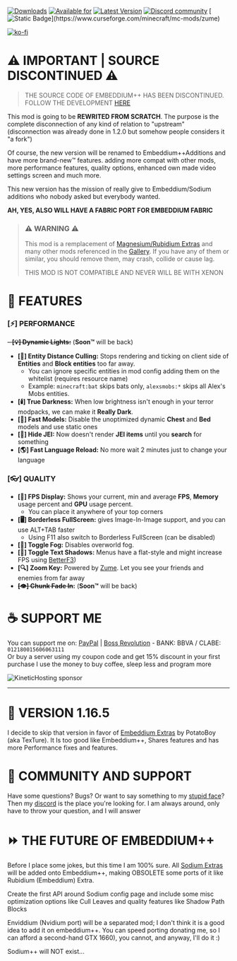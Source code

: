 [![Downloads](https://cf.way2muchnoise.eu/embeddiumplus.svg?badge_style=for_the_badge)](https://www.curseforge.com/minecraft/mc-mods/embeddiumplus)
[![Available for](https://cf.way2muchnoise.eu/versions/embeddiumplus.svg?badge_style=for_the_badge)](https://www.curseforge.com/minecraft/mc-mods/embeddiumplus/files)
[![Latest Version](https://img.shields.io/curseforge/v/931925?style=for-the-badge&label=curseforge&labelColor=%232d2d2d&color=%23e04e14&link=https%3A%2F%2Fwww.curseforge.com%2Fminecraft%2Fmc-mods%2Fwatermedia%2Ffiles)](https://www.curseforge.com/minecraft/mc-mods/embeddiumplus/files)
[![Discord community](https://dcbadge.vercel.app/api/server/cuYAzzZ)](https://discord.gg/cuYAzzZ)
[![Static Badge](https://img.shields.io/badge/POWERED_BY-ZUME_(by_nolij)-ff4040?style=for-the-badge&labelColor=%23111111&link=https%3A%2F%2Fwww.curseforge.com%2Fminecraft%2Fmc-mods%2Fzume)](https://www.curseforge.com/minecraft/mc-mods/zume)

[![ko-fi](https://ko-fi.com/img/githubbutton_sm.svg)](https://ko-fi.com/B0B8UCUF5)
# ⚠️ IMPORTANT | SOURCE DISCONTINUED ⚠️

> THE SOURCE CODE OF EMBEDDIUM++ HAS BEEN DISCONTINUED.
> FOLLOW THE DEVELOPMENT [HERE](https://github.com/SrRapero720/EmbeddiumAdditions)

This mod is going to be **REWRITED FROM SCRATCH**. The purpose is the complete disconnection 
of any kind of relation to "upstream" (disconnection was already done in 1.2.0 but somehow people considers it "a fork")

Of course, the new version will be renamed to Embeddium++Additions and have more brand-new™ features.
adding more compat with other mods, more performance features, quality options, enhanced own made video settings screen and much more.

This new version has the mission of really give to Embeddium/Sodium additions who nobody asked but everybody wanted.

**AH, YES, ALSO WILL HAVE A FABRIC PORT FOR EMBEDDIUM FABRIC**

> ### ⚠️ WARNING ⚠️
> 
> This mod is a remplacement of [Magnesium/Rubidium Extras](https://github.com/anthxnymc/MagnesiumExtras)
> and many other mods referenced in the [Gallery](https://www.curseforge.com/minecraft/mc-mods/embeddiumplus/screenshots). 
> If you have any of them or similar, you should remove them, may crash, collide or cause lag.
> 
> THIS MOD IS NOT COMPATIBLE AND NEVER WILL BE WITH XENON

# 🔧 FEATURES

### [⚡] PERFORMANCE

~~- **[💡] Dynamic Lights:**~~ (**Soon™️** will be back)
- **[🐄] Entity Distance Culling:** Stops rendering and ticking on client side of **Entities** and **Block entities** too far away.
  - You can ignore specific entities in mod config adding them on the whitelist (requires resource name)
  - Example: ``minecraft:bat`` skips bats only, `alexsmobs:*` skips all Alex's Mobs entities.
- **[🕯️] True Darkness:** When low brightness isn't enough in your terror modpacks, we can make it **Really Dark**.
- **[👟] Fast Models:** Disable the unoptimized dynamic **Chest** and **Bed** models and use static ones
- **[🔦] Hide JEI:** Now doesn't render **JEI items** until you **search** for something
- **[🌎] Fast Language Reload:** No more wait 2 minutes just to change your language

### [👓] QUALITY

- **[🧮] FPS Display:** Shows your current, min and average **FPS**, **Memory** usage percent and **GPU** usage percent.
    - You can place it anywhere of your top corners
- **[🖥️] Borderless FullScreen:** gives Image-In-Image support, and you can use ALT+TAB faster
    - Using F11 also switch to Borderless FullScreen (can be disabled)
- **[🌁] Toggle Fog:** Disables overworld fog.
- **[🔳] Toggle Text Shadows:** Menus have a flat-style and might increase FPS using [BetterF3](https://www.curseforge.com/minecraft/mc-mods/betterf3))
- **[🔍] Zoom Key:** Powered by [Zume](https://www.curseforge.com/minecraft/mc-mods/zume). Let you see your friends and enemies from far away
- **~~[👁️] Chunk Fade In~~:** (**Soon™️** will be back)


# ☕ SUPPORT ME

You can support me on: 
[PayPal](https://paypal.me/SrRapero720) | 
[Boss Revolution](https://www.bossrevolution.com/es-us/country/mexico/send-money) - BANK: BBVA / CLABE: `012180015606063111`<br>
Or buy a server using my coupon code and get 15% discount in your first purchase
I use the money to buy coffee, sleep less and program more

![KineticHosting sponsor](https://media.discordapp.net/attachments/1076151535291088916/1107066110492278856/watermods.png "KineticHosting sponsor code WATERMoDS")

---

# 🔰 VERSION 1.16.5

I decide to skip that version in favor of
[Embeddium Extras](https://www.curseforge.com/minecraft/mc-mods/embeddium-extras) by PotatoBoy (aka TexTure).
It Is too good like Embeddium++, Shares features and has more Performance fixes and features.

# 👥 COMMUNITY AND SUPPORT

Have some questions?
Bugs? 
Or want to say something to my [stupid face](https://www.youtube.com/watch?v=4NqHV1BpQHQ)? 
Then my [discord](https://discord.gg/cuYAzzZ) is the place you're looking for.
I am always around, only have to throw your question, and I will answer

# ⏩ THE FUTURE OF EMBEDDIUM++

Before I place some jokes, but this time I am 100% sure. 
All [Sodium Extras](https://www.curseforge.com/minecraft/mc-mods/sodium-extra) will be added
onto Embeddium++, making OBSOLETE some ports of it like Rubidium (Embeddium) Extra.

Create the first API around Sodium config page and include some misc optimization options like Cull Leaves
and quality features like Shadow Path Blocks

Enviddium (Nvidium port) will be a separated mod; I don't think it is a good idea to add it on embeddium++.
You can speed porting donating me, so I can afford a second-hand GTX 1660), you cannot, and anyway, I'll do it :)

Sodium++ will NOT exist...